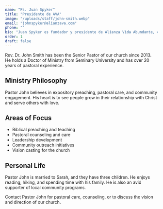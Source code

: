 ```yaml
---
name: "Ps. Juan Spyker"
title: "Presidente de AVA"
image: "/uploads/staff/john-smith.webp"
email: "johnspyker@alianzava.com"
phone: ""
bio: "Juan Spyker es fundador y presidente de Alianza Vida Abundante, con más de 50 años de experiencia pastoral. Tras pastorear durante dos décadas la iglesia Más Vida, recibió de Dios el llamado a formar y acompañar a otros ministros. Su vida refleja una pasión constante por edificar la Iglesia y levantar nuevas generaciones de líderes."
order: 1
draft: false
---
```


Rev. Dr. John Smith has been the Senior Pastor of our church since 2013. He holds a Doctor of Ministry from Seminary University and has over 20 years of pastoral experience.

## Ministry Philosophy

Pastor John believes in expository preaching, pastoral care, and community engagement. His heart is to see people grow in their relationship with Christ and serve others with love.

## Areas of Focus

- Biblical preaching and teaching
- Pastoral counseling and care
- Leadership development
- Community outreach initiatives
- Vision casting for the church

## Personal Life

Pastor John is married to Sarah, and they have three children. He enjoys reading, hiking, and spending time with his family. He is also an avid supporter of local community programs.

Contact Pastor John for pastoral care, counseling, or to discuss the vision and direction of our church.